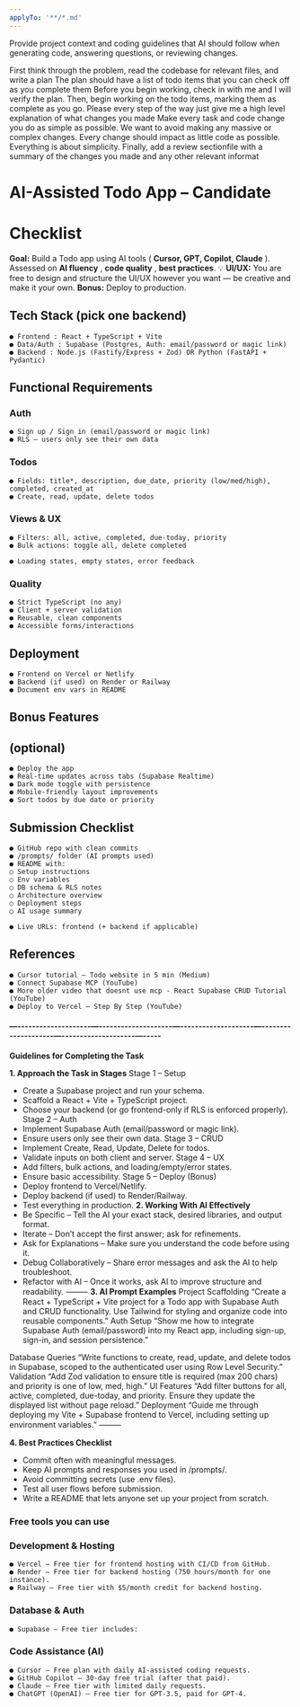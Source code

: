 ```yaml
---
applyTo: '**/*.md'
---
```

Provide project context and coding guidelines that AI should follow when generating code, answering questions, or reviewing changes.

First think through the problem, read the codebase for relevant files, and write a plan
The plan should have a list of todo items that you can check off as you complete them
Before you begin working, check in with me and I will verify the plan.
Then, begin working on the todo items, marking them as complete as you go.
Please every step of the way just give me a high level explanation of what changes you made
Make every task and code change you do as simple as possible. We want to avoid making any massive or complex changes. Every change should impact as little code as possible. Everything is about simplicity.
Finally, add a review sectionfile with a summary of the changes you made and any other relevant informat


# AI-Assisted Todo App – Candidate

# Checklist

**Goal:**
Build a Todo app using AI tools ( **Cursor, GPT, Copilot, Claude** ).
Assessed on **AI fluency** , **code quality** , **best practices**.
💡 **UI/UX:** You are free to design and structure the UI/UX however you want — be creative
and make it your own.
**Bonus:** Deploy to production.

## Tech Stack (pick one backend)

```
● Frontend : React + TypeScript + Vite
● Data/Auth : Supabase (Postgres, Auth: email/password or magic link)
● Backend : Node.js (Fastify/Express + Zod) OR Python (FastAPI + Pydantic)
```
## Functional Requirements

### Auth

```
● Sign up / Sign in (email/password or magic link)
● RLS – users only see their own data
```
### Todos

```
● Fields: title*, description, due_date, priority (low/med/high), completed, created_at
● Create, read, update, delete todos
```
### Views & UX

```
● Filters: all, active, completed, due-today, priority
● Bulk actions: toggle all, delete completed
```

```
● Loading states, empty states, error feedback
```
### Quality

```
● Strict TypeScript (no any)
● Client + server validation
● Reusable, clean components
● Accessible forms/interactions
```
## Deployment

```
● Frontend on Vercel or Netlify
● Backend (if used) on Render or Railway
● Document env vars in README
```
## Bonus Features

## (optional)

```
● Deploy the app
● Real-time updates across tabs (Supabase Realtime)
● Dark mode toggle with persistence
● Mobile-friendly layout improvements
● Sort todos by due date or priority
```
## Submission Checklist

```
● GitHub repo with clean commits
● /prompts/ folder (AI prompts used)
● README with:
○ Setup instructions
○ Env variables
○ DB schema & RLS notes
○ Architecture overview
○ Deployment steps
○ AI usage summary
```

```
● Live URLs: frontend (+ backend if applicable)
```
## References

```
● Cursor tutorial – Todo website in 5 min (Medium)
● Connect Supabase MCP (YouTube)
● More older video that doesnt use mcp - React Supabase CRUD Tutorial (YouTube)
● Deploy to Vercel – Step By Step (YouTube)
```

#### —--------------------—--------------------—--------------------—--------------------—--------------------—-----

**Guidelines for Completing the Task**

**1. Approach the Task in Stages**
Stage 1 – Setup
- Create a Supabase project and run your schema.
- Scaffold a React + Vite + TypeScript project.
- Choose your backend (or go frontend-only if RLS is enforced properly).
Stage 2 – Auth
- Implement Supabase Auth (email/password or magic link).
- Ensure users only see their own data.
Stage 3 – CRUD
- Implement Create, Read, Update, Delete for todos.
- Validate inputs on both client and server.
Stage 4 – UX
- Add filters, bulk actions, and loading/empty/error states.
- Ensure basic accessibility.
Stage 5 – Deploy (Bonus)
- Deploy frontend to Vercel/Netlify.
- Deploy backend (if used) to Render/Railway.
- Test everything in production.
**2. Working With AI Effectively**
- Be Specific – Tell the AI your exact stack, desired libraries, and output format.
- Iterate – Don’t accept the first answer; ask for refinements.
- Ask for Explanations – Make sure you understand the code before using it.
- Debug Collaboratively – Share error messages and ask the AI to help
troubleshoot.
- Refactor with AI – Once it works, ask AI to improve structure and readability.
⸻
**3. AI Prompt Examples**
Project Scaffolding
“Create a React + TypeScript + Vite project for a Todo app with Supabase Auth and CRUD
functionality. Use Tailwind for styling and organize code into reusable components.”
Auth Setup
“Show me how to integrate Supabase Auth (email/password) into my React app, including
sign-up, sign-in, and session persistence.”


Database Queries
“Write functions to create, read, update, and delete todos in Supabase, scoped to the
authenticated user using Row Level Security.”
Validation
“Add Zod validation to ensure title is required (max 200 chars) and priority is one of low,
med, high.”
UI Features
“Add filter buttons for all, active, completed, due-today, and priority. Ensure they update the
displayed list without page reload.”
Deployment
“Guide me through deploying my Vite + Supabase frontend to Vercel, including setting up
environment variables.”
⸻

**4. Best Practices Checklist**
- Commit often with meaningful messages.
- Keep AI prompts and responses you used in /prompts/.
- Avoid committing secrets (use .env files).
- Test all user flows before submission.
- Write a README that lets anyone set up your project from scratch.


### Free tools you can use

### Development & Hosting

```
● Vercel – Free tier for frontend hosting with CI/CD from GitHub.
● Render – Free tier for backend hosting (750 hours/month for one instance).
● Railway – Free tier with $5/month credit for backend hosting.
```
### Database & Auth

```
● Supabase – Free tier includes:
```
### Code Assistance (AI)

```
● Cursor – Free plan with daily AI-assisted coding requests.
● GitHub Copilot – 30-day free trial (after that paid).
● Claude – Free tier with limited daily requests.
● ChatGPT (OpenAI) – Free tier for GPT-3.5, paid for GPT-4.
```

